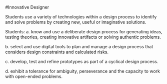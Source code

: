 #Innovative Designer

Students use a variety of technologies within a design process to identify and solve problems by creating new, useful or imaginative solutions. 

Students:
a. know and use a deliberate design process for generating ideas, testing theories, creating innovative artifacts or solving authentic problems.

b. select and use digital tools to plan and manage a design process that considers design constraints and calculated risks.

c. develop, test and refine prototypes as part of a cyclical design process.

d. exhibit a tolerance for ambiguity, perseverance and the capacity to work with open-ended problems.
